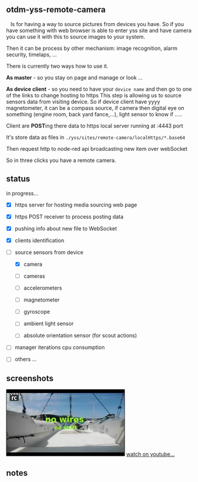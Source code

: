## otdm-yss-remote-camera

   Is for having a way to source pictures from devices you have. So if you have something with web browser is able to enter yss site and have camera you can use it with this to source images to your system. 

Then it can be process by other mechanism: image recognition, alarm security, timelaps, ...



There is currently two ways how to use it.

**As master** - so you stay on page and manage or look ...

**As device client** - so you need to have your `device name` and then go to one of the links to change hosting to https This step is allowing us to source sensors data from visiting device. So if device client have yyyy magnetometer, it can be a compass source, if camera then digital eye on something (engine room, back yard fance,...), light sensor to know if .....

Client are **POST**ing there data to https local server running at :4443 port

It's store data as files in `./yss/sites/remote-camera/localHttps/*.base64`

Then request http to node-red api broadcasting new item over webSocket



So in three clicks you have a remote camera.

  

## status

in progress...

- [x] https server for hosting media sourcing web page

- [x] https POST receiver to process posting data

- [x] pushing info about new file to WebSocket 

- [x] clients identification

- [ ] source sensors from device
  
  - [x] camera
  
  - [ ] cameras
  
  - [ ] accelerometers
  
  - [ ] magnetometer
  
  - [ ] gyroscope
  
  - [ ] ambient light sensor
  
  - [ ] absolute orientation sensor (for scout actions)

- [ ] manager iterations cpu consumption

- [ ] others ...
  
  



## screenshots

![](./ss_thumb.jpg) [watch on youtube...](https://www.youtube.com/watch?v=OmMZG9lFIm8)



## notes
